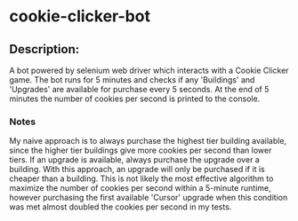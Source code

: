 # cookie-clicker-bot

## Description:
A bot powered by selenium web driver which interacts with a Cookie Clicker game. The bot runs for
5 minutes and checks if any 'Buildings' and 'Upgrades' are available for purchase every 5 seconds. 
At the end of 5 minutes the number of cookies per second is printed to the console. 

### Notes
My naive approach is to always purchase the highest tier building available, since the higher tier
buildings give more cookies per second than lower tiers. If an upgrade is available, always purchase
the upgrade over a building. With this approach, an upgrade will only be purchased if it is cheaper
than a building. This is not likely the most effective algorithm to maximize the number of cookies 
per second within a 5-minute runtime, however purchasing the first available 'Cursor' upgrade when this
condition was met almost doubled the cookies per second in my tests.
